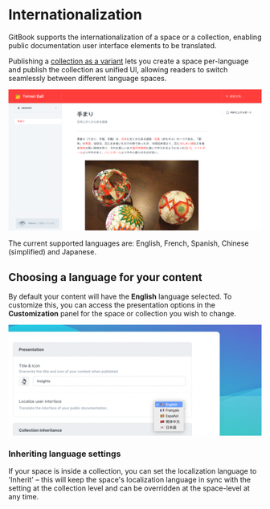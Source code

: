 # Internationalization

GitBook supports the internationalization of a space or a collection, enabling public documentation user interface elements to be translated. 

Publishing a [collection as a variant](../collections/collection-publishing.md#collections-as-variants) lets you create a space per-language and publish the collection as unified UI, allowing readers to switch seamlessly between different language spaces.

![An example of a translated documentation in Japanese.](../.gitbook/assets/screenshot-2019-12-26-at-13.52.58.png)

The current supported languages are: English, French, Spanish, Chinese (simplified) and Japanese.

## Choosing a language for your content

By default your content will have the **English** language selected. To customize this, you can access the presentation options in the **Customization** panel for the space or collection you wish to change.

![](<../.gitbook/assets/Localize (1).png>)

### Inheriting language settings

If your space is inside a collection, you can set the localization language to 'Inherit' – this will keep the space's localization language in sync with the setting at the collection level and can be overridden at the space-level at any time.
